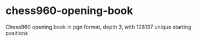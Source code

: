 chess960-opening-book
=====================

Chess960 opening book in pgn format, depth 3, with 128137 unique starting positions
